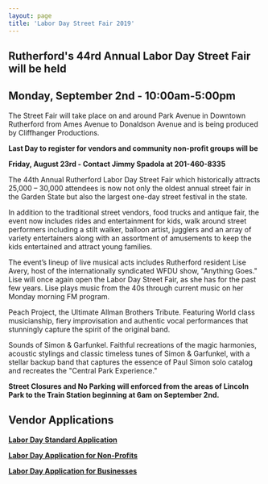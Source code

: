```yaml
---
layout: page
title: 'Labor Day Street Fair 2019'
---
```

 
## Rutherford's 44rd Annual Labor Day Street Fair will be held 

## Monday, September 2nd - 10:00am-5:00pm

The Street Fair will take place on and around Park Avenue in Downtown Rutherford from Ames Avenue to Donaldson Avenue and is being produced by Cliffhanger Productions.

**Last Day to register for vendors and community non-profit groups will be** 

**Friday, August 23rd - Contact Jimmy Spadola at 201-460-8335**

The 44th Annual Rutherford Labor Day Street Fair which historically attracts 25,000 – 30,000 attendees is now not only the oldest annual street fair in the Garden State but also the largest one-day street festival in the state. 

In addition to the traditional street vendors, food trucks and antique fair, the event now includes rides and entertainment for kids, walk around street performers including a stilt walker, balloon artist, jugglers and an array of variety entertainers along with an assortment of amusements to keep the kids entertained and attract young families. 

The event’s lineup of live musical acts includes Rutherford resident Lise Avery, host of the internationally syndicated WFDU show, "Anything Goes." Lise will once again open the Labor Day Street Fair, as she has for the past few years. Lise plays music from the 40s through current music on her Monday morning FM program. 

Peach Project, the Ultimate Allman Brothers Tribute. Featuring World class musicianship, fiery improvisation and authentic vocal performances that stunningly capture the spirit of the original band.

Sounds of Simon & Garfunkel. Faithful recreations of the magic harmonies, acoustic stylings and classic timeless tunes of Simon & Garfunkel, with a stellar backup band that captures the essence of Paul Simon solo catalog and recreates the "Central Park Experience."

**Street Closures and No Parking will enforced from the areas of Lincoln Park to the Train Station beginning at 6am on September 2nd.**

## Vendor Applications 

[**Labor Day Standard Application**](https://storage.googleapis.com/static.rutherford-nj.com/labor-day/Labor%20Day%20Standard%20Application%202019.pdf)

[**Labor Day Application for Non-Profits**](https://storage.googleapis.com/static.rutherford-nj.com/labor-day/Labor%20Day%20Application%20Non%20Profit.pdf)

[**Labor Day Application for Businesses**](https://storage.googleapis.com/static.rutherford-nj.com/labor-day/Labor%20Day%20Rutherford%20Business%20Application%202019.pdf)

